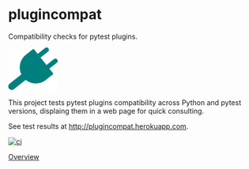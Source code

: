 # plugincompat #

Compatibility checks for pytest plugins. 

![plug](static/electrical-plug-th.png)

This project tests pytest plugins compatibility across Python and pytest
versions, displaing them in a web page for quick consulting.

See test results at http://plugincompat.herokuapp.com.

[![ci](http://img.shields.io/travis/pytest-dev/plugincompat.svg)](https://travis-ci.org/pytest-dev/plugincompat)

[Overview](OVERVIEW.md)
